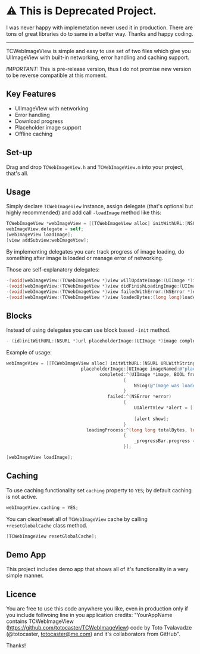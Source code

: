 # ⚠️ This is Deprecated Project.

I was never happy with implemetation never used it in production. There are tons of great libraries do to same in a better way. Thanks and happy coding.

---

TCWebImageView is simple and easy to use set of two files which give you UIImageView with built-in networking, error handling and caching support.

*IMPORTANT:* This is pre-release version, thus I do not promise new version to be reverse compatible at this moment.

Key Features
------------
- UIImageVIew with networking
- Error handling
- Download progress
- Placeholder image support  
- Offline caching

Set-up
------
Drag and drop `TCWebImageView.h` and `TCWebImageView.m` into your project, that's all.

Usage
-----
Simply declare `TCWebImageView` instance, assign delegate (that's optional but highly recommended) and add call `-loadImage` method like this:

```objective-c
TCWebImageView *webImageView = [[TCWebImageView alloc] initWithURL:[NSURL URLWithString:@"http://address.of.image/you-want-to-download.jpg"] placeholderImage:[UIImage imageNamed:@"local-placeholder.png"]];
webImageView.delegate = self;
[webImageView loadImage];
[view addSubview:webImageView];
```

By implementing delegates you can: track progress of image loading, do something after image is loaded or manage error of networking.

Those are self-explanatory delegates:
```objective-c
-(void)webImageView:(TCWebImageView *)view willUpdateImage:(UIImage *)image;
-(void)webImageView:(TCWebImageView *)view didFinishLoadingImage:(UIImage *)image fromCache:(BOOL)fromCache;
-(void)webImageView:(TCWebImageView *)view failedWithError:(NSError *)error;
-(void)webImageView:(TCWebImageView *)view loadedBytes:(long long)loadedBytes totalBytes:(long long)totalBytes;
```  

Blocks
------

Instead of using delegates you can use block based `-init` method.

```objective-c
- (id)initWithURL:(NSURL *)url placeholderImage:(UIImage *)image completed:(TCWebImageViewFinishedLoading)complete failed:(TCWebImageViewDidFailLoading)failed loadingProcess:(TCWebImageViewLoadingProcess)loading;
```

Example of usage:
```objective-c
webImageView = [[TCWebImageView alloc] initWithURL:[NSURL URLWithString:@"http://farm6.static.flickr.com/5051/5459247881_ec423d6611_b.jpg"]
                            placeholderImage:[UIImage imageNamed:@"placeholder.png"]
                                   completed:^(UIImage *image, BOOL fromCache)
                                            {
                                                NSLog(@"Image was loaded using cache: %d",fromCache);
                                            }
                                      failed:^(NSError *error)
                                            {
                                                UIAlertView *alert = [[UIAlertView alloc] initWithTitle:@"Error" message:@"Error Loading URL" delegate:self cancelButtonTitle:@"Cancel" otherButtonTitles:nil];
                                                
                                                [alert show];
                                            }
                              loadingProcess:^(long long totalBytes, long long bytesDownloaded)
                                            {
                                                _progressBar.progress = (double)bytesDownloaded / (double)totalBytes;
                                            }];

[webImageView loadImage];
```


Caching
-------
To use caching functionality set `caching` property to `YES`; by default caching is not active.

```objective-c
webImageView.caching = YES;
```

You can clear/reset all of `TCWebImageView` cache by calling `+resetGlobalCache` class method.

```objective-c
[TCWebImageView resetGlobalCache];
```

Demo App
--------
This project includes demo app that shows all of it's functionality in a very simple manner.

Licence
-------
You are free to use this code anywhere you like, even in production only if you include follwoing line in you application credits: "YourAppName contains TCWebImageView (https://github.com/totocaster/TCWebImageView) code by Toto Tvalavadze (@totocaster, totocaster@me.com) and it's collaborators from GitHub".

Thanks!
